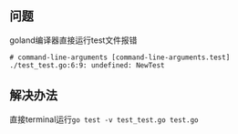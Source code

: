 ## 问题
goland编译器直接运行test文件报错
```shell
# command-line-arguments [command-line-arguments.test]
./test_test.go:6:9: undefined: NewTest
```

## 解决办法
直接terminal运行`go test -v test_test.go test.go`
